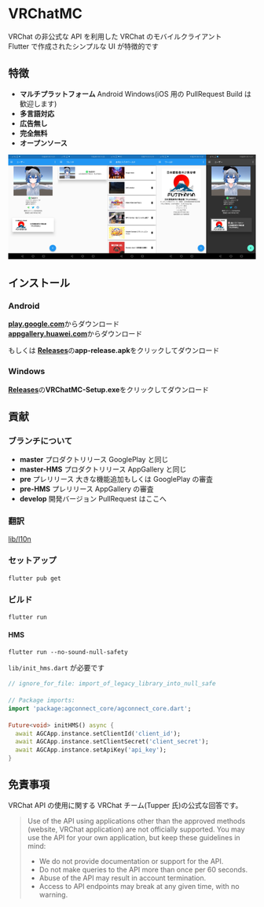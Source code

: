 # VRChatMC

VRChat の非公式な API を利用した VRChat のモバイルクライアント<br>
Flutter で作成されたシンプルな UI が特徴的です<br>

## 特徴

- **マルチプラットフォーム** Android Windows(iOS 用の PullRequest Build は歓迎します)
- **多言語対応**
- **広告無し**
- **完全無料**
- **オープンソース**

<img width="20%" src="docs/img/screenshots1.jpg"><img width="20%" src="docs/img/screenshots2.jpg"><img width="20%" src="docs/img/screenshots3.jpg"><img width="20%" src="docs/img/screenshots4.jpg"><img width="20%" src="docs/img/screenshots5.jpg">

## インストール

### Android

[**play.google.com**](https://play.google.com/store/apps/details?id=com.yuki0311.vrchat_mobile_client)からダウンロード<br>
[**appgallery.huawei.com**](https://appgallery.huawei.com/#/app/C106854219)からダウンロード<br>

もしくは
[**Releases**](https://github.com/fa0311/vrchat_mobile_client/releases)の**app-release.apk**をクリックしてダウンロード

### Windows

[**Releases**](https://github.com/fa0311/vrchat_mobile_client/releases)の**VRChatMC-Setup.exe**をクリックしてダウンロード

## 貢献

### ブランチについて

- **master** プロダクトリリース GooglePlay と同じ
- **master-HMS** プロダクトリリース AppGallery と同じ
- **pre** プレリリース 大きな機能追加もしくは GooglePlay の審査
- **pre-HMS** プレリリース AppGallery の審査
- **develop** 開発バージョン PullRequest はここへ

### 翻訳

[lib/l10n](https://github.com/fa0311/vrchat_mobile_client/tree/develop/lib/l10n)

### セットアップ

```
flutter pub get
```

### ビルド

```
flutter run
```

#### HMS

```
flutter run --no-sound-null-safety
```

`lib/init_hms.dart` が必要です

```lib/init_hms.dart
// ignore_for_file: import_of_legacy_library_into_null_safe

// Package imports:
import 'package:agconnect_core/agconnect_core.dart';

Future<void> initHMS() async {
  await AGCApp.instance.setClientId('client_id');
  await AGCApp.instance.setClientSecret('client_secret');
  await AGCApp.instance.setApiKey('api_key');
}

```

## 免責事項

VRChat API の使用に関する VRChat チーム(Tupper 氏)の公式な回答です。

> Use of the API using applications other than the approved methods (website, VRChat application) are not officially supported. You may use the API for your own application, but keep these guidelines in mind:
>
> - We do not provide documentation or support for the API.
> - Do not make queries to the API more than once per 60 seconds.
> - Abuse of the API may result in account termination.
> - Access to API endpoints may break at any given time, with no warning.
